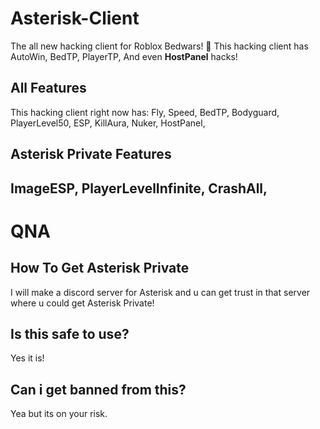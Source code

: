 # Asterisk-Client
The all new hacking client for Roblox Bedwars! 👀
This hacking client has AutoWin, BedTP, PlayerTP, And even **HostPanel** hacks!
## All Features
This hacking client right now has:
Fly,
Speed,
BedTP,
Bodyguard,
PlayerLevel50,
ESP,
KillAura,
Nuker,
HostPanel,
## Asterisk Private Features
**ImageESP**,
**PlayerLevelInfinite**,
**CrashAll**,
---------------------------------------------
# QNA
## How To Get Asterisk Private
I will make a discord server for Asterisk and u can get trust in that server where u could get Asterisk Private!
## Is this safe to use?
Yes it is!
## Can i get banned from this?
Yea but its on your risk.
